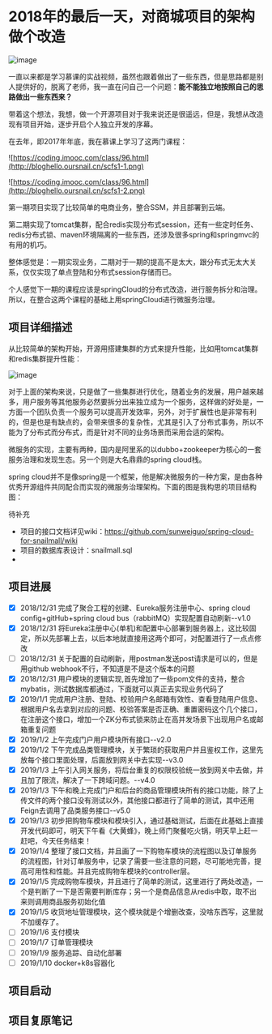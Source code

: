 # 2018年的最后一天，对商城项目的架构做个改造

![image](http://bloghello.oursnail.cn/wallpaper.jpg)

一直以来都是学习慕课的实战视频，虽然也跟着做出了一些东西，但是思路都是别人提供好的，脱离了老师，我一直在问自己一个问题：**能不能独立地按照自己的思路做出一些东西来？**

带着这个想法，我想，做一个开源项目对于我来说还是很遥远，但是，我想从改造现有项目开始，逐步开启个人独立开发的序幕。

在去年，即2017年年底，我在慕课上学习了这两门课程：

![https://coding.imooc.com/class/96.html](http://bloghello.oursnail.cn/scfs1-1.png)

![https://coding.imooc.com/class/96.html](http://bloghello.oursnail.cn/scfs1-2.png)

第一期项目实现了比较简单的电商业务，整合SSM，并且部署到云端。

第二期实现了tomcat集群，配合redis实现分布式session，还有一些定时任务、redis分布式锁、maven环境隔离的一些东西，还涉及很多spring和springmvc的有用的机巧。

整体感觉是：一期实现业务，二期对于一期的提高不是太大，跟分布式无太大关系，仅仅实现了单点登陆和分布式session存储而已。

个人感觉下一期的课程应该是springCloud的分布式改造，进行服务拆分和治理。所以，在整合这两个课程的基础上用springCloud进行微服务治理。

## 项目详细描述

从比较简单的架构开始，开源用搭建集群的方式来提升性能，比如用tomcat集群和redis集群提升性能：

![image](http://bloghello.oursnail.cn/snailmall-1.png)

对于上面的架构来说，只是做了一些集群进行优化，随着业务的发展，用户越来越多，用户服务等其他服务必然要拆分出来独立成为一个服务，这样做的好处是，一方面一个团队负责一个服务可以提高开发效率，另外，对于扩展性也是非常有利的，但是也是有缺点的，会带来很多的复杂性，尤其是引入了分布式事务，所以不能为了分布式而分布式，而是针对不同的业务场景而采用合适的架构。

微服务的实现，主要有两种，国内是阿里系的以dubbo+zookeeper为核心的一套服务治理和发现生态。另一个则是大名鼎鼎的spring cloud栈。

spring cloud并不是像spring是一个框架，他是解决微服务的一种方案，是由各种优秀开源组件共同配合而实现的微服务治理架构。下面的图是我构思的项目结构图：

待补充

- 项目的接口文档详见wiki：https://github.com/sunweiguo/spring-cloud-for-snailmall/wiki
- 项目的数据库表设计：snailmall.sql
- 


## 项目进展

- [x] 2018/12/31 完成了聚合工程的创建、Eureka服务注册中心、spring cloud config+gitHub+spring cloud bus（rabbitMQ）实现配置自动刷新--v1.0
- [x] 2018/12/31 将Eureka注册中心(单机)和配置中心部署到服务器上，这比较固定，所以先部署上去，以后本地就直接用这两个即可，对配置进行了一点点修改
- [ ] 2018/12/31 关于配置的自动刷新，用postman发送post请求是可以的，但是用github webhook不行，不知道是不是这个版本的问题
- [x] 2018/12/31 用户模块的逻辑实现,首先增加了一些pom文件的支持，整合mybatis，测试数据库都通过，下面就可以真正去实现业务代码了
- [x] 2019/1/1 完成用户注册、登陆、校验用户名邮箱有效性、查看登陆用户信息、根据用户名去拿到对应的问题、校验答案是否正确、重置密码这个几个接口，在注册这个接口，增加一个ZK分布式锁来防止在高并发场景下出现用户名或邮箱重复问题
- [x] 2019/1/2 上午完成门户用户模块所有接口--v2.0
- [x] 2019/1/2 下午完成品类管理模块，关于繁琐的获取用户并且鉴权工作，这里先放每个接口里面处理，后面放到网关中去实现--v3.0
- [x] 2019/1/3 上午引入网关服务，将后台重复的权限校验统一放到网关中去做，并且加了限流，解决了一下跨域问题。--v4.0
- [x] 2019/1/3 下午和晚上完成门户和后台的商品管理模块所有的接口功能，除了上传文件的两个接口没有测试以外，其他接口都进行了简单的测试，其中还用Feign去调用了品类服务接口--v5.0
- [x] 2019/1/3 初步把购物车模块和模块引入，通过基础测试，后面在此基础上直接开发代码即可，明天下午看《大黄蜂》，晚上师门聚餐吃火锅，明天早上赶一赶吧，今天任务结束！
- [x] 2019/1/4 整理了接口文档，并且画了一下购物车模块的流程图以及订单服务的流程图，针对订单服务中，记录了需要一些注意的问题，尽可能地完善，提高可用性和性能。并且完成购物车模块的controller层。
- [x] 2019/1/5 完成购物车模块，并且进行了简单的测试，这里进行了两处改造，一个是判断了一下是否需要判断库存；另一个是商品信息从redis中取，取不出来则调用商品服务初始化值
- [x] 2019/1/5 收货地址管理模块，这个模块就是个增删改查，没啥东西写，这里就不加缓存了。
- [ ] 2019/1/6 支付模块
- [ ] 2019/1/7 订单管理模块
- [ ] 2019/1/9 服务追踪、自动化部署
- [ ] 2019/1/10 docker+k8s容器化

## 项目启动

## 项目复原笔记